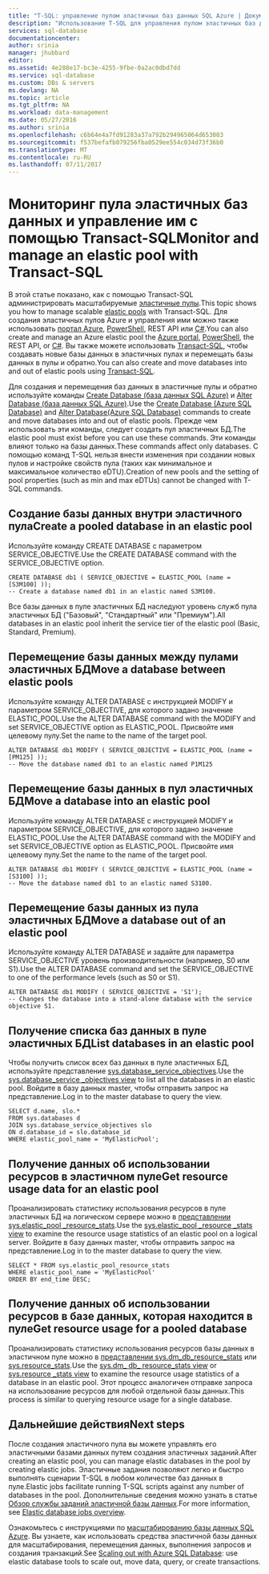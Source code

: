 ```yaml
---
title: "T-SQL: управление пулом эластичных баз данных SQL Azure | Документация Майкрософт"
description: "Использование T-SQL для управления пулом эластичных баз данных SQL Azure."
services: sql-database
documentationcenter: 
author: srinia
manager: jhubbard
editor: 
ms.assetid: 4e288e17-bc3e-4255-9fbe-0a2ac0dbd7dd
ms.service: sql-database
ms.custom: DBs & servers
ms.devlang: NA
ms.topic: article
ms.tgt_pltfrm: NA
ms.workload: data-management
ms.date: 05/27/2016
ms.author: srinia
ms.openlocfilehash: c6b64e4a7fd91283a37a792b294965064d653003
ms.sourcegitcommit: f537befafb079256fba0529ee554c034d73f36b0
ms.translationtype: MT
ms.contentlocale: ru-RU
ms.lasthandoff: 07/11/2017
---
```

# <a name="monitor-and-manage-an-elastic-pool-with-transact-sql"></a><span data-ttu-id="ca613-103">Мониторинг пула эластичных баз данных и управление им с помощью Transact-SQL</span><span class="sxs-lookup"><span data-stu-id="ca613-103">Monitor and manage an elastic pool with Transact-SQL</span></span>
<span data-ttu-id="ca613-104">В этой статье показано, как с помощью Transact-SQL администрировать масштабируемые [эластичные пулы](sql-database-elastic-pool.md).</span><span class="sxs-lookup"><span data-stu-id="ca613-104">This topic shows you how to manage scalable [elastic pools](sql-database-elastic-pool.md) with Transact-SQL.</span></span>  <span data-ttu-id="ca613-105">Для создания эластичных пулов Azure и управления ими можно также использовать [портал Azure](https://portal.azure.com/), [PowerShell](sql-database-elastic-pool-manage-powershell.md), REST API или [C#](sql-database-elastic-pool-manage-csharp.md).</span><span class="sxs-lookup"><span data-stu-id="ca613-105">You can also create and manage an Azure elastic pool the [Azure portal](https://portal.azure.com/), [PowerShell](sql-database-elastic-pool-manage-powershell.md), the REST API, or [C#](sql-database-elastic-pool-manage-csharp.md).</span></span> <span data-ttu-id="ca613-106">Вы также можете использовать [Transact-SQL](sql-database-elastic-pool-manage-tsql.md), чтобы создавать новые базы данных в эластичных пулах и перемещать базы данных в пулы и обратно.</span><span class="sxs-lookup"><span data-stu-id="ca613-106">You can also create and move databases into and out of elastic pools using [Transact-SQL](sql-database-elastic-pool-manage-tsql.md).</span></span>


<span data-ttu-id="ca613-107">Для создания и перемещения баз данных в эластичные пулы и обратно используйте команды [Create Database (база данных SQL Azure)](https://msdn.microsoft.com/library/dn268335.aspx) и [Alter Database (база данных SQL Azure)](https://msdn.microsoft.com/library/mt574871.aspx).</span><span class="sxs-lookup"><span data-stu-id="ca613-107">Use the [Create Database (Azure SQL Database)](https://msdn.microsoft.com/library/dn268335.aspx) and [Alter Database(Azure SQL Database)](https://msdn.microsoft.com/library/mt574871.aspx) commands to create and move databases into and out of elastic pools.</span></span> <span data-ttu-id="ca613-108">Прежде чем использовать эти команды, следует создать пул эластичных БД.</span><span class="sxs-lookup"><span data-stu-id="ca613-108">The elastic pool must exist before you can use these commands.</span></span> <span data-ttu-id="ca613-109">Эти команды влияют только на базы данных.</span><span class="sxs-lookup"><span data-stu-id="ca613-109">These commands affect only databases.</span></span> <span data-ttu-id="ca613-110">С помощью команд T-SQL нельзя внести изменения при создании новых пулов и настройке свойств пула (таких как минимальное и максимальное количество eDTU).</span><span class="sxs-lookup"><span data-stu-id="ca613-110">Creation of new pools and the setting of pool properties (such as min and max eDTUs) cannot be changed with T-SQL commands.</span></span>

## <a name="create-a-pooled-database-in-an-elastic-pool"></a><span data-ttu-id="ca613-111">Создание базы данных внутри эластичного пула</span><span class="sxs-lookup"><span data-stu-id="ca613-111">Create a pooled database in an elastic pool</span></span>
<span data-ttu-id="ca613-112">Используйте команду CREATE DATABASE с параметром SERVICE_OBJECTIVE.</span><span class="sxs-lookup"><span data-stu-id="ca613-112">Use the CREATE DATABASE command with the SERVICE_OBJECTIVE option.</span></span>   

    CREATE DATABASE db1 ( SERVICE_OBJECTIVE = ELASTIC_POOL (name = [S3M100] ));
    -- Create a database named db1 in an elastic named S3M100.

<span data-ttu-id="ca613-113">Все базы данных в пуле эластичных БД наследуют уровень служб пула эластичных БД ("Базовый", "Стандартный" или "Премиум").</span><span class="sxs-lookup"><span data-stu-id="ca613-113">All databases in an elastic pool inherit the service tier of the elastic pool (Basic, Standard, Premium).</span></span> 

## <a name="move-a-database-between-elastic-pools"></a><span data-ttu-id="ca613-114">Перемещение базы данных между пулами эластичных БД</span><span class="sxs-lookup"><span data-stu-id="ca613-114">Move a database between elastic pools</span></span>
<span data-ttu-id="ca613-115">Используйте команду ALTER DATABASE с инструкцией MODIFY и параметром SERVICE\_OBJECTIVE, для которого задано значение ELASTIC\_POOL.</span><span class="sxs-lookup"><span data-stu-id="ca613-115">Use the ALTER DATABASE command with the MODIFY and set SERVICE\_OBJECTIVE option as ELASTIC\_POOL.</span></span> <span data-ttu-id="ca613-116">Присвойте имя целевому пулу.</span><span class="sxs-lookup"><span data-stu-id="ca613-116">Set the name to the name of the target pool.</span></span>

    ALTER DATABASE db1 MODIFY ( SERVICE_OBJECTIVE = ELASTIC_POOL (name = [PM125] ));
    -- Move the database named db1 to an elastic named P1M125  

## <a name="move-a-database-into-an-elastic-pool"></a><span data-ttu-id="ca613-117">Перемещение базы данных в пул эластичных БД</span><span class="sxs-lookup"><span data-stu-id="ca613-117">Move a database into an elastic pool</span></span>
<span data-ttu-id="ca613-118">Используйте команду ALTER DATABASE с инструкцией MODIFY и параметром SERVICE\_OBJECTIVE, для которого задано значение ELASTIC_POOL.</span><span class="sxs-lookup"><span data-stu-id="ca613-118">Use the ALTER DATABASE command with the MODIFY and set SERVICE\_OBJECTIVE option as ELASTIC_POOL.</span></span> <span data-ttu-id="ca613-119">Присвойте имя целевому пулу.</span><span class="sxs-lookup"><span data-stu-id="ca613-119">Set the name to the name of the target pool.</span></span>

    ALTER DATABASE db1 MODIFY ( SERVICE_OBJECTIVE = ELASTIC_POOL (name = [S3100] ));
    -- Move the database named db1 to an elastic named S3100.

## <a name="move-a-database-out-of-an-elastic-pool"></a><span data-ttu-id="ca613-120">Перемещение базы данных из пула эластичных БД</span><span class="sxs-lookup"><span data-stu-id="ca613-120">Move a database out of an elastic pool</span></span>
<span data-ttu-id="ca613-121">Используйте команду ALTER DATABASE и задайте для параметра SERVICE_OBJECTIVE уровень производительности (например, S0 или S1).</span><span class="sxs-lookup"><span data-stu-id="ca613-121">Use the ALTER DATABASE command and set the SERVICE_OBJECTIVE to one of the performance levels (such as S0 or S1).</span></span>

    ALTER DATABASE db1 MODIFY ( SERVICE_OBJECTIVE = 'S1');
    -- Changes the database into a stand-alone database with the service objective S1.

## <a name="list-databases-in-an-elastic-pool"></a><span data-ttu-id="ca613-122">Получение списка баз данных в пуле эластичных БД</span><span class="sxs-lookup"><span data-stu-id="ca613-122">List databases in an elastic pool</span></span>
<span data-ttu-id="ca613-123">Чтобы получить список всех баз данных в пуле эластичных БД, используйте представление [sys.database\_service\_objectives](https://msdn.microsoft.com/library/mt712619).</span><span class="sxs-lookup"><span data-stu-id="ca613-123">Use the [sys.database\_service \_objectives view](https://msdn.microsoft.com/library/mt712619) to list all the databases in an elastic pool.</span></span> <span data-ttu-id="ca613-124">Войдите в базу данных master, чтобы отправить запрос на представление.</span><span class="sxs-lookup"><span data-stu-id="ca613-124">Log in to the master database to query the view.</span></span>

    SELECT d.name, slo.*  
    FROM sys.databases d 
    JOIN sys.database_service_objectives slo  
    ON d.database_id = slo.database_id
    WHERE elastic_pool_name = 'MyElasticPool'; 

## <a name="get-resource-usage-data-for-an-elastic-pool"></a><span data-ttu-id="ca613-125">Получение данных об использовании ресурсов в эластичном пуле</span><span class="sxs-lookup"><span data-stu-id="ca613-125">Get resource usage data for an elastic pool</span></span>
<span data-ttu-id="ca613-126">Проанализировать статистику использования ресурсов в пуле эластичных БД на логическом сервере можно в [представлении sys.elastic\_pool \_resource\_stats](https://msdn.microsoft.com/library/mt280062.aspx).</span><span class="sxs-lookup"><span data-stu-id="ca613-126">Use the [sys.elastic\_pool \_resource \_stats view](https://msdn.microsoft.com/library/mt280062.aspx) to examine the resource usage statistics of an elastic pool on a logical server.</span></span> <span data-ttu-id="ca613-127">Войдите в базу данных master, чтобы отправить запрос на представление.</span><span class="sxs-lookup"><span data-stu-id="ca613-127">Log in to the master database to query the view.</span></span>

    SELECT * FROM sys.elastic_pool_resource_stats 
    WHERE elastic_pool_name = 'MyElasticPool'
    ORDER BY end_time DESC;

## <a name="get-resource-usage-for-a-pooled-database"></a><span data-ttu-id="ca613-128">Получение данных об использовании ресурсов в базе данных, которая находится в пуле</span><span class="sxs-lookup"><span data-stu-id="ca613-128">Get resource usage for a pooled database</span></span>
<span data-ttu-id="ca613-129">Проанализировать статистику использования ресурсов базы данных в эластичном пуле можно в [представлении sys.dm\_db\_resource\_stats](https://msdn.microsoft.com/library/dn800981.aspx) или [sys.resource\_stats](https://msdn.microsoft.com/library/dn269979.aspx).</span><span class="sxs-lookup"><span data-stu-id="ca613-129">Use the [sys.dm\_ db\_ resource\_stats view](https://msdn.microsoft.com/library/dn800981.aspx) or [sys.resource \_stats view](https://msdn.microsoft.com/library/dn269979.aspx) to examine the resource usage statistics of a database in an elastic pool.</span></span> <span data-ttu-id="ca613-130">Этот процесс аналогичен отправке запроса на использование ресурсов для любой отдельной базы данных.</span><span class="sxs-lookup"><span data-stu-id="ca613-130">This process is similar to querying resource usage for a single database.</span></span>

## <a name="next-steps"></a><span data-ttu-id="ca613-131">Дальнейшие действия</span><span class="sxs-lookup"><span data-stu-id="ca613-131">Next steps</span></span>
<span data-ttu-id="ca613-132">После создания эластичного пула вы можете управлять его эластичными базами данных путем создания эластичных заданий.</span><span class="sxs-lookup"><span data-stu-id="ca613-132">After creating an elastic pool, you can manage elastic databases in the pool by creating elastic jobs.</span></span> <span data-ttu-id="ca613-133">Эластичные задания позволяют легко и быстро выполнять сценарии T-SQL в любом количестве баз данных в пуле.</span><span class="sxs-lookup"><span data-stu-id="ca613-133">Elastic jobs facilitate running T-SQL scripts against any number of databases in the pool.</span></span> <span data-ttu-id="ca613-134">Дополнительные сведения можно узнать в статье [Обзор службы заданий эластичной базы данных](sql-database-elastic-jobs-overview.md).</span><span class="sxs-lookup"><span data-stu-id="ca613-134">For more information, see [Elastic database jobs overview](sql-database-elastic-jobs-overview.md).</span></span> 

<span data-ttu-id="ca613-135">Ознакомьтесь с инструкциями по [масштабированию базы данных SQL Azure](sql-database-elastic-scale-introduction.md). Вы узнаете, как использовать средства эластичной базы данных для масштабирования, перемещения данных, выполнения запросов и создания транзакций.</span><span class="sxs-lookup"><span data-stu-id="ca613-135">See [Scaling out with Azure SQL Database](sql-database-elastic-scale-introduction.md): use elastic database tools to scale out, move data, query, or create transactions.</span></span>


